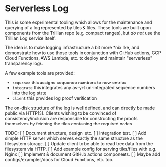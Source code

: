 Serverless Log
===============

This is some experimental tooling which allows for the maintenance and querying
of a log represented by tiles & files. These tools are built upon components
from the Trillian repo (e.g. compact ranges), but *do not* use the Trillian Log
service itself.

The idea is to make logging infrastructure a bit more *nix like, and demonstrate
how to use those tools in conjunction with GitHub actions, GCP Cloud Functions,
AWS Lambda, etc. to deploy and maintain "serverless" transparency logs.

A few example tools are provided:
 - `sequence` this assigns sequence numbers to new entries
 - `integrate` this integrates any as-yet un-integrated sequence numbers into
   the log state
 - `client` this provides log proof verification

The on-disk structure of the log is well defined, and can directly be made
public via HTTP[S]. Clients wishing to be convinced of consistency/inclusion are
responsible for constructing the proofs themselves by fetching the tiles
containing the required nodes.

TODO:
 [ ] Document structure, design, etc.
 [ ] Integration test.
 [ ] Add simple HTTP server which serves exactly the same structure as the filesystem storage.
 [ ] Update client to be able to read tree data from the filesystem via HTTP.
 [ ] Add example config for serving tiles/files with e.g. Nginx
 [ ] Implement & document GitHub actions components.
 [ ] Maybe add configs/examples/docs for Cloud Functions, etc. too.